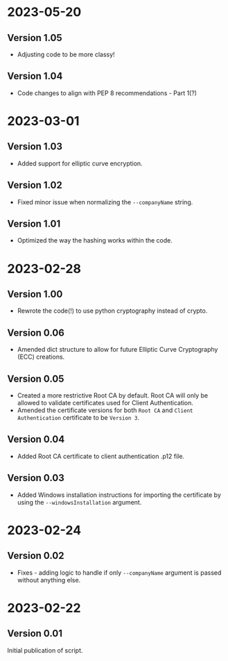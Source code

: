 # 2023-05-20
## Version 1.05
* Adjusting code to be more classy!

## Version 1.04
* Code changes to align with PEP 8 recommendations - Part 1(?)

# 2023-03-01
## Version 1.03
* Added support for elliptic curve encryption.

## Version 1.02
* Fixed minor issue when normalizing the `--companyName` string.

## Version 1.01
* Optimized the way the hashing works within the code.


# 2023-02-28
## Version 1.00
* Rewrote the code(!) to use python cryptography instead of crypto. 

## Version 0.06
* Amended dict structure to allow for future Elliptic Curve Cryptography (ECC) creations.

## Version 0.05
* Created a more restrictive Root CA by default. Root CA will only be allowed to validate certificates used for Client Authentication.
* Amended the certificate versions for both `Root CA` and `Client Authentication` certificate to be `Version 3`.

## Version 0.04
* Added Root CA certificate to client authentication .p12 file.

## Version 0.03
* Added Windows installation instructions for importing the certificate by using the `--windowsInstallation` argument.


# 2023-02-24
## Version 0.02
* Fixes - adding logic to handle if only `--companyName` argument is passed without anything else.


# 2023-02-22
## Version 0.01
Initial publication of script.
